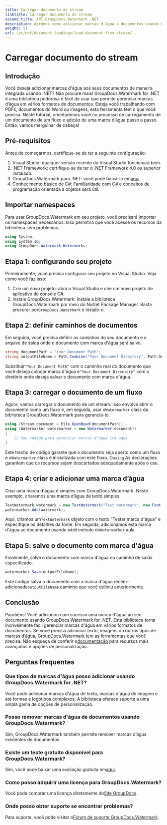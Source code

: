 ```yaml
---
title: Carregar documento do stream
linktitle: Carregar documento do stream
second_title: API GroupDocs.Watermark .NET
description: Aprenda como adicionar marcas d'água a documentos usando GroupDocs.Watermark for .NET com este guia. Perfeito para desenvolvedores que buscam aprimorar a segurança dos documentos.
weight: 11
url: /pt/net/document-loadings/load-document-from-stream/
---
```


# Carregar documento do stream

## Introdução
Você deseja adicionar marcas d'água aos seus documentos de maneira integrada usando .NET? Não procure mais! GroupDocs.Watermark for .NET é uma biblioteca poderosa e fácil de usar que permite gerenciar marcas d’água em vários formatos de documentos. Esteja você trabalhando com PDFs, documentos do Word ou imagens, esta ferramenta tem o que você precisa. Neste tutorial, orientaremos você no processo de carregamento de um documento de um fluxo e adição de uma marca d’água passo a passo. Então, vamos mergulhar de cabeça!
## Pré-requisitos
Antes de começarmos, certifique-se de ter a seguinte configuração:
1. Visual Studio: qualquer versão recente do Visual Studio funcionará bem.
2. .NET Framework: certifique-se de ter o .NET Framework 4.0 ou superior instalado.
3.  GroupDocs.Watermark para .NET: você pode baixá-lo em[aqui](https://releases.groupdocs.com/Watermark/net/).
4. Conhecimento básico de C#: Familiaridade com C# e conceitos de programação orientada a objetos será útil.

## Importar namespaces
Para usar GroupDocs.Watermark em seu projeto, você precisará importar os namespaces necessários. Isso permitirá que você acesse os recursos da biblioteca sem problemas.
```csharp
using System;
using System.IO;
using GroupDocs.Watermark.Watermarks;
```
## Etapa 1: configurando seu projeto
Primeiramente, você precisa configurar seu projeto no Visual Studio. Veja como você faz isso:
1. Crie um novo projeto: abra o Visual Studio e crie um novo projeto de aplicativo de console C#.
2.  Instale GroupDocs.Watermark: Instale a biblioteca GroupDocs.Watermark por meio do NuGet Package Manager. Basta procurar por`GroupDocs.Watermark` e instale-o.
## Etapa 2: definir caminhos de documentos
Em seguida, você precisa definir os caminhos do seu documento e o arquivo de saída onde o documento com marca d'água será salvo.
```csharp
string documentPath = "Your Document Path";
string outputFileName = Path.Combine("Your Document Directory", Path.GetFileName(documentPath));
```
 Substituir`"Your Document Path"` com o caminho real do documento que você deseja colocar marca d'água e`"Your Document Directory"` com o diretório onde deseja salvar o documento com marca d'água.
## Etapa 3: carregar o documento de um fluxo
Agora, vamos carregar o documento de um stream. Isso envolve abrir o documento como um fluxo e, em seguida, usar o`Watermarker` class da biblioteca GroupDocs.Watermark para gerenciá-lo.
```csharp
using (Stream document = File.OpenRead(documentPath))
using (Watermarker watermarker = new Watermarker(document))
{
    // Seu código para gerenciar marcas d'água irá aqui
}
```
 Este trecho de código garante que o documento seja aberto como um fluxo e o`Watermarker` class é inicializada com este fluxo. O`using` As declarações garantem que os recursos sejam descartados adequadamente após o uso.
## Etapa 4: criar e adicionar uma marca d’água
Criar uma marca d'água é simples com GroupDocs.Watermark. Neste exemplo, criaremos uma marca d’água de texto simples.
```csharp
TextWatermark watermark = new TextWatermark("Test watermark", new Font("Arial", 12));
watermarker.Add(watermark);
```
 Aqui, criamos um`TextWatermark` objeto com o texto "Testar marca d'água" e especifique os detalhes da fonte. Em seguida, adicionamos esta marca d'água ao documento usando o`Add` método do`Watermarker` aula.
## Etapa 5: salve o documento com marca d'água
Finalmente, salve o documento com marca d'água no caminho de saída especificado.
```csharp
watermarker.Save(outputFileName);
```
 Este código salva o documento com a marca d'água recém-adicionada`outputFileName` caminho que você definiu anteriormente.

## Conclusão
Parabéns! Você adicionou com sucesso uma marca d'água ao seu documento usando GroupDocs.Watermark for .NET. Esta biblioteca torna incrivelmente fácil gerenciar marcas d'água em vários formatos de documentos. Se você precisa adicionar texto, imagens ou outros tipos de marcas d’água, GroupDocs.Watermark tem as ferramentas que você precisa. Não esqueça de conferir o[documentação](https://tutorials.groupdocs.com/Watermark/net/) para recursos mais avançados e opções de personalização.
## Perguntas frequentes
### Que tipos de marcas d'água posso adicionar usando GroupDocs.Watermark for .NET?
Você pode adicionar marcas d'água de texto, marcas d'água de imagem e até formas e logotipos complexos. A biblioteca oferece suporte a uma ampla gama de opções de personalização.
### Posso remover marcas d'água de documentos usando GroupDocs.Watermark?
Sim, GroupDocs.Watermark também permite remover marcas d’água existentes de documentos.
### Existe um teste gratuito disponível para GroupDocs.Watermark?
 Sim, você pode baixar uma avaliação gratuita em[aqui](https://releases.groupdocs.com/).
### Como posso adquirir uma licença para GroupDocs.Watermark?
Você pode comprar uma licença diretamente do[Site GroupDocs](https://purchase.groupdocs.com/buy).
### Onde posso obter suporte se encontrar problemas?
 Para suporte, você pode visitar o[Fórum de suporte GroupDocs.Watermark](https://forum.groupdocs.com/c/watermark/19).